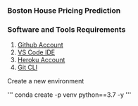 ### Boston House Pricing Prediction

### Software and Tools Requirements

1. [Github Account](https://github.com)
2. [VS Code IDE](https://code.visualstudio.com)
3. [Heroku Account](https://heroku.com)
4. [Git CLI](https://git-scm.com/book/en/v2/Getting-Started-The-Command-Line)

Create a new environment

'''
conda create -p venv python==3.7 -y
'''